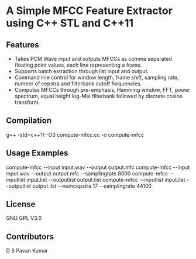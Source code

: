 # A Simple MFCC Feature Extractor using C++ STL and C++11
## Features
* Takes PCM Wave input and outputs MFCCs as comma separated floating point values, each line representing a frame.
* Supports batch extraction through list input and output.
* Command line control for window length, frame shift, sampling rate, number of cepstra and filterbank cutoff frequencies.
* Computes MFCCs through pre-emphasis, Hamming window, FFT, power spectrum, equal height log-Mel filterbank followed by discrete cosine transform.

## Compilation
g++ -std=c++11 -O3 compute-mfcc.cc -o compute-mfcc

## Usage Examples
compute-mfcc --input input.wav --output output.mfc
compute-mfcc --input input.wav --output output.mfc --samplingrate 8000
compute-mfcc --inputlist input.list --outputlist output.list
compute-mfcc --inputlist input.list --outputlist output.list --numcepstra 17 --samplingrate 44100

## License
GNU GPL V3.0

## Contributors
D S Pavan Kumar
